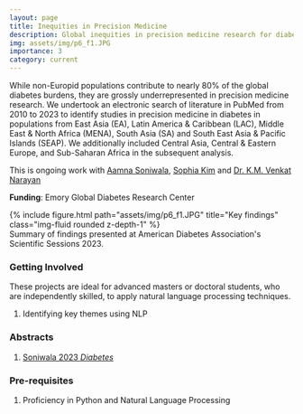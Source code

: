 ```yaml
---
layout: page
title: Inequities in Precision Medicine
description: Global inequities in precision medicine research for diabetes
img: assets/img/p6_f1.JPG
importance: 3
category: current
---
```


While non-Europid populations contribute to nearly 80% of the global diabetes burdens, they are grossly underrepresented in precision medicine research.  We undertook an electronic search of literature in PubMed from 2010 to 2023 to identify studies in precision medicine in diabetes in populations from East Asia (EA), Latin America & Caribbean (LAC), Middle East & North Africa (MENA), South Asia (SA) and South East Asia & Pacific Islands (SEAP). We additionally included Central Asia, Central & Eastern Europe, and Sub-Saharan Africa in the subsequent analysis.


This is ongoing work with [Aamna Soniwala](https://www.linkedin.com/in/aamna-soniwala-1524561b3), [Sophia Kim](https://www.linkedin.com/in/sophia-kim-b796a3251) and [Dr. K.M. Venkat Narayan](https://sph.emory.edu/faculty/profile/index.php?FID=kabayam-venkat%20narayan-12559)

**Funding**: Emory Global Diabetes Research Center

<div class="row">
    <div class="col-sm mt-3 mt-md-0">
        {% include figure.html path="assets/img/p6_f1.JPG" title="Key findings" class="img-fluid rounded z-depth-1" %}
    </div>
</div>
<div class="caption">
    Summary of findings presented at American Diabetes Association's Scientific Sessions 2023.
</div>


### Getting Involved
These projects are ideal for advanced masters or doctoral students, who are independently skilled, to apply natural language processing techniques.

1. Identifying key themes using NLP


### Abstracts
1. [Soniwala 2023 *Diabetes*](https://diabetesjournals.org/diabetes/article/72/Supplement_1/222-LB/149264)

### Pre-requisites
1. Proficiency in Python and Natural Language Processing
